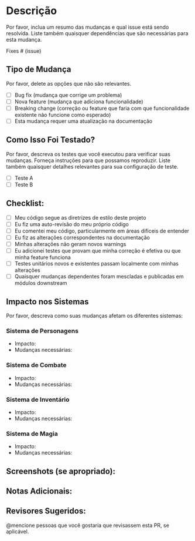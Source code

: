 # Descrição

Por favor, inclua um resumo das mudanças e qual issue está sendo resolvida.
Liste também quaisquer dependências que são necessárias para esta mudança.

Fixes # (issue)

## Tipo de Mudança

Por favor, delete as opções que não são relevantes.

- [ ] Bug fix (mudança que corrige um problema)
- [ ] Nova feature (mudança que adiciona funcionalidade)
- [ ] Breaking change (correção ou feature que faria com que funcionalidade existente não funcione como esperado)
- [ ] Esta mudança requer uma atualização na documentação

## Como Isso Foi Testado?

Por favor, descreva os testes que você executou para verificar suas mudanças.
Forneça instruções para que possamos reproduzir.
Liste também quaisquer detalhes relevantes para sua configuração de teste.

- [ ] Teste A
- [ ] Teste B

## Checklist:

- [ ] Meu código segue as diretrizes de estilo deste projeto
- [ ] Eu fiz uma auto-revisão do meu próprio código
- [ ] Eu comentei meu código, particularmente em áreas difíceis de entender
- [ ] Eu fiz as alterações correspondentes na documentação
- [ ] Minhas alterações não geram novos warnings
- [ ] Eu adicionei testes que provam que minha correção é efetiva ou que minha feature funciona
- [ ] Testes unitários novos e existentes passam localmente com minhas alterações
- [ ] Quaisquer mudanças dependentes foram mescladas e publicadas em módulos downstream

## Impacto nos Sistemas

Por favor, descreva como suas mudanças afetam os diferentes sistemas:

### Sistema de Personagens
- Impacto:
- Mudanças necessárias:

### Sistema de Combate
- Impacto:
- Mudanças necessárias:

### Sistema de Inventário
- Impacto:
- Mudanças necessárias:

### Sistema de Magia
- Impacto:
- Mudanças necessárias:

## Screenshots (se apropriado):

## Notas Adicionais:

## Revisores Sugeridos:
@mencione pessoas que você gostaria que revisassem esta PR, se aplicável.